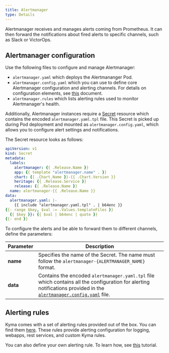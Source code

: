 ```yaml
---
title: Alertmanager
type: Details
---
```


Alertmanager receives and manages alerts coming from Prometheus. It can then forward the notifications about fired alerts to specific channels, such as Slack or VictorOps. 

## Alertmanager configuration

Use the following files to configure and manage Alertmanager:

* `alertmanager.yaml` which deploys the Alertmananger Pod. 
* `alertmanager.config.yaml` which you can use to define core Alertmanager configuration and alerting channels. For details on configuration elements, see [this](https://prometheus.io/docs/alerting/configuration/) document.
* `alertmanager.rules` which lists alerting rules used to monitor Alertmanager's health.

Additionally, Alertmanager instances require a [Secret](../../resources/monitoring/charts/alertmanager/templates/secret.yaml) resource which contains the encoded `alertmanager.yaml.tpl` file. This Secret is picked up during Pod deployment and mounted as `alertmanager.config.yaml`, which allows you to configure alert settings and notifications.

The Secret resource looks as follows:

```yaml
apiVersion: v1
kind: Secret
metadata:
  labels:
    alertmanager: {{ .Release.Name }}
    app: {{ template "alertmanager.name" . }}
    chart: {{ .Chart.Name }}-{{ .Chart.Version }}
    heritage: {{ .Release.Service }}
    release: {{ .Release.Name }}
  name: alertmanager-{{ .Release.Name }}
data:
  alertmanager.yaml: |-
    {{ include "alertmanager.yaml.tpl" . | b64enc }}
{{- range $key, $val := .Values.templateFiles }}
  {{ $key }}: {{ $val | b64enc | quote }}
{{- end }}
```
To configure the alerts and be able to forward them to different channels, define the parameters: 

| Parameter | Description |
|-----------|-------------|
| **name** | Specifies the name of the Secret. The name must follow the `alertmanager-{ALERTMANAGER_NAME}` format. |
| **data** | Contains the encoded `alertmanager.yaml.tpl` file which contains all the configuration for alerting notifications provided in the [`alertmanager.config.yaml`](../../resources/monitoring/charts/alertmanager/templates/alertmanager.config.yaml) file.|


## Alerting rules

Kyma comes with a set of alerting rules provided out of the box. You can find them [here](../../resources/monitoring/charts/alert-rules/templates).
These rules provide alerting configuration for logging, webapps, rest services, and custom Kyma rules. 

You can also define your own alerting rule. To learn how, see [this](components/monitoring/#tutorials-define-alerting-rules) tutorial.

